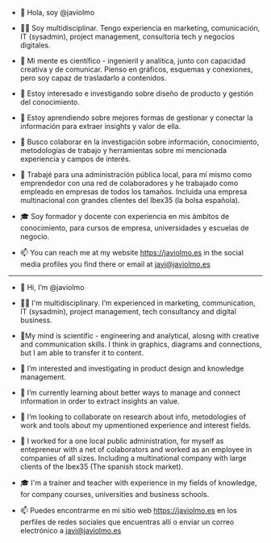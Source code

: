 - 👋 Hola, soy @javiolmo
- 👨‍💻 Soy multidisciplinar. Tengo experiencia en marketing, comunicación, IT (sysadmin), project management, consultoria tech y negocios digitales.
- 🧠  Mi mente es científico - ingenieril y analítica, junto con capacidad creativa y de comunicar. Pienso en gráficos, esquemas y conexiones, pero soy capaz de trasladarlo a contenidos.
- 👀 Estoy interesado e investigando sobre diseño de producto y gestión del conocimiento.
- 🌱 Estoy aprendiendo sobre mejores formas de gestionar y conectar la información para extraer insights y valor de ella.
- 🧪 Busco colaborar en la investigación sobre información, conocimiento, metodologías de trabajo y herramientas sobre mi mencionada experiencia y campos de interés.
- 💼 Trabajé para una administración pública local, para mí mismo como emprendedor con una red de colaboradores y he trabajado como empleado en empresas de todos los tamaños. Incluida una empresa multinacional con grandes clientes del Ibex35 (la bolsa española).
- 🎓 Soy formador y docente con experiencia en mis ámbitos de conocimiento, para cursos de empresa, universidades y escuelas de negocio.

- 📫 You can reach me at my website https://javiolmo.es in the social media profiles you find there or email at javi@javiolmo.es

------------------

- 👋 Hi, I’m @javiolmo
- 👨‍💻  I'm multidisciplinary. I’m experienced in marketing, communication, IT (sysadmin), project management, tech consultancy and digital business.
- 🧠My mind is scientific - engineering and analytical, alosng with creative and communication skills. I think in graphics, diagrams and connections, but I am able to transfer it to content.
- 👀 I’m interested and investigating in product design and knowledge management.
- 🌱 I’m currently learning about better ways to manage and connect information in order to extract insights an value.
- 🧪 I’m looking to collaborate on research about info, metodologies of work and tools about my upmentioned experience and interest fields.
- 💼 I worked for a one local public administration, for myself as entepreneur with a net of colaborators and worked as an employee in companies of all sizes. Including a multinational company with large clients of the Ibex35 (The spanish stock market).
- 🎓 I'm a trainer and teacher with experience in my fields of knowledge, for company courses, universities and business schools.

- 📫 Puedes encontrarme en mi sitio web https://javiolmo.es en los perfiles de redes sociales que encuentras allí o enviar un correo electrónico a javi@javiolmo.es

<!---
javiolmo/javiolmo is a ✨ special ✨ repository because its `README.md` (this file) appears on your GitHub profile.
You can click the Preview link to take a look at your changes.
--->
